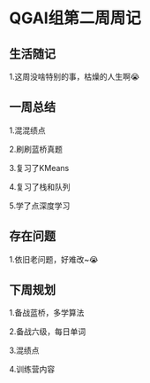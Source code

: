 # QGAI组第二周周记

## 生活随记
1.这周没啥特别的事，枯燥的人生啊😭

## 一周总结
1.混混绩点

2.刷刷蓝桥真题

3.复习了KMeans

4.复习了栈和队列

5.学了点深度学习

## 存在问题
1.依旧老问题，好难改~😭

## 下周规划
1.备战蓝桥，多学算法

2.备战六级，每日单词

3.混绩点

4.训练营内容